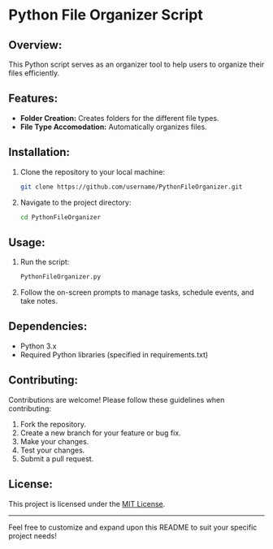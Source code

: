 # Python File Organizer Script

## Overview:

This Python script serves as an organizer tool to help users to organize their files efficiently.

## Features:

- **Folder Creation:** Creates folders for the different file types.
- **File Type Accomodation:** Automatically organizes files.

## Installation:

1. Clone the repository to your local machine:

    ```bash
    git clone https://github.com/username/PythonFileOrganizer.git
    ```

2. Navigate to the project directory:

    ```bash
    cd PythonFileOrganizer
    ```


## Usage:

1. Run the script:

    ```bash
    PythonFileOrganizer.py
    ```

2. Follow the on-screen prompts to manage tasks, schedule events, and take notes.

## Dependencies:

- Python 3.x
- Required Python libraries (specified in requirements.txt)

## Contributing:

Contributions are welcome! Please follow these guidelines when contributing:

1. Fork the repository.
2. Create a new branch for your feature or bug fix.
3. Make your changes.
4. Test your changes.
5. Submit a pull request.

## License:

This project is licensed under the [MIT License](LICENSE).

---

Feel free to customize and expand upon this README to suit your specific project needs!
